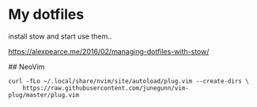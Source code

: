 # My dotfiles

install stow and start use them..

https://alexpearce.me/2016/02/managing-dotfiles-with-stow/

## NeoVim

```
curl -fLo ~/.local/share/nvim/site/autoload/plug.vim --create-dirs \
    https://raw.githubusercontent.com/junegunn/vim-plug/master/plug.vim
```
